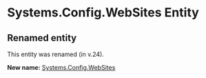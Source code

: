 # Systems.Config.WebSites Entity

## Renamed entity

This entity was renamed (in v.24).

**New name:** [Systems.Config.WebSites](Systems.Config.WebSites.md)
